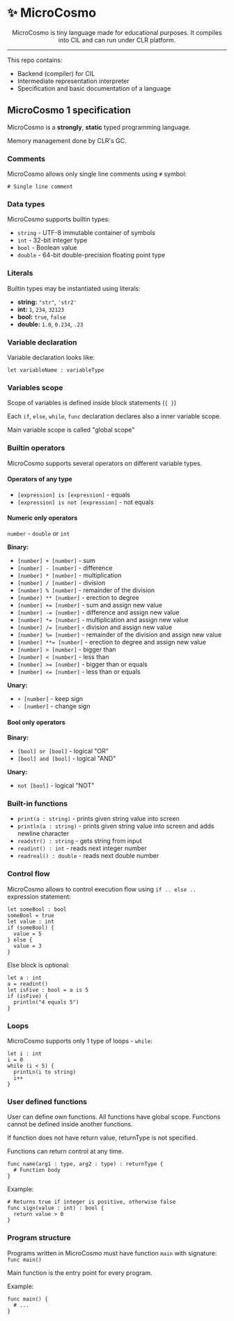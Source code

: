# :sparkles: MicroCosmo
<p align="center">
MicroCosmo is tiny language made for educational purposes. It compiles into CIL and can run under CLR platform.
</p>

---

This repo contains:
- Backend (compiler) for CIL
- Intermediate representation interpreter
- Specification and basic documentation of a language

## MicroCosmo 1 specification

MicroCosmo is a **strongly**, **static** typed programming language.

Memory management done by CLR's GC.

### Comments

MicroCosmo allows only single line comments using `#` symbol:

`# Single line comment`

### Data types

MicroCosmo supports builtin types:

- `string` - UTF-8 immutable container of symbols
- `int` - 32-bit integer type
- `bool` - Boolean value
- `double` - 64-bit double-precision floating point type

### Literals

Builtin types may be instantiated using literals:

- **string:** `"str"`, `'str2'`
- **int:** `1`, `234`, `32123`
- **bool:** `true`, `false`
- **double:** `1.0`, `0.234`, `.23`

### Variable declaration

Variable declaration looks like:

`let variableName : variableType`

### Variables scope

Scope of variables is defined inside block statements (`{ }`)

Each `if`, `else`, `while`, `func` declaration declares also a inner variable scope.

Main variable scope is called "global scope"

### Builtin operators

MicroCosmo supports several operators on different variable types.

#### Operators of any type
- `[expression] is [expression]` - equals
- `[expression] is not [expression]` - not equals

#### Numeric only operators
`number` - `double` or `int`

**Binary:**
- `[number] + [number]` - sum
- `[number] - [number]` - difference
- `[number] * [number]` - multiplication
- `[number] / [number]` - division 
- `[number] % [number]` - remainder of the division 
- `[number] ** [number]` - erection to degree 
- `[number] += [number]` - sum and assign new value
- `[number] -= [number]` - difference and assign new value
- `[number] *= [number]` - multiplication and assign new value
- `[number] /= [number]` - division and assign new value
- `[number] %= [number]` - remainder of the division and assign new value
- `[number] **= [number]` - erection to degree and assign new value
- `[number] > [number]` - bigger than
- `[number] < [number]` - less than
- `[number] >= [number]` - bigger than or equals
- `[number] <= [number]` - less than or equals

**Unary:**
- `+ [number]` - keep sign
- `- [number]` - change sign

#### Bool only operators

**Binary:**
- `[bool] or [bool]` - logical "OR"
- `[bool] and [bool]` - logical "AND"

**Unary:**
- `not [bool]` - logical "NOT"

### Built-in functions

- `print(a : string)` - prints given string value into screen
- `println(a : string)` - prints given string value into screen and adds newline character
- `readstr() : string` - gets string from input
- `readint() : int` - reads next integer number 
- `readreal() : double` - reads next double number 

### Control flow

MicroCosmo allows to control execution flow using `if .. else ..` expression statement:

```
let someBool : bool
someBool = true
let value : int
if (someBool) {
  value = 5
} else {
  value = 3
}
```

Else block is optional:

```
let a : int
a = readint()
let isFive : bool = a is 5
if (isFive) {
  println("4 equals 5")
}
```

### Loops

MicroCosmo supports only 1 type of loops - `while`:

```
let i : int
i = 0
while (i < 5) {
  printLn(i to string)
  i++
}
```

### User defined functions

User can define own functions. All functions have global scope. Functions cannot be defined inside another functions.

If function does not have return value, returnType is not specified.

Functions can return control at any time.
```
func name(arg1 : type, arg2 : type) : returnType {
  # Function body
}
```

Example:
```
# Returns true if integer is positive, otherwise false
func sign(value : int) : bool {
  return value > 0
}
```
### Program structure

Programs written in MicroCosmo must have function `main` with signature:
`func main()`

Main function is the entry point for every program.

Example:
```
func main() {
  # ...
}
```

